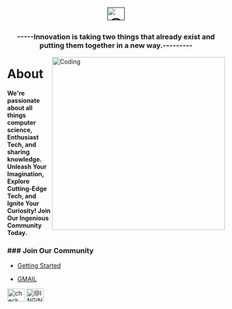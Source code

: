 <h1 align="center"><a href=""><img align="center" src="" alt="@INGINIOUSCSE" height="30" width="40" /></a>
</p></h1>
<h3 align="center">  -----Innovation is taking two things that already exist and putting them together in a new way.---------    </h3>

<img align="right" alt="Coding" width="400" src="https://cdn.dribbble.com/users/730703/screenshots/6581243/avento.gif" padding="10%" >

# About
**We're passionate about all things computer science, Enthusiast Tech, and sharing knowledge.**
**Unleash Your Imagination, Explore Cutting-Edge Tech, and Ignite Your Curiosity! Join Our Ingenious Community Today.**

<h3 align="left">### Join Our Community</h3>

- [Getting Started](#getting-started)
  
- [GMAIL](INGENIOUSCSE@gmail.com)
<p align="left">
<a href="[https://www.linkedin.com/](https://www.linkedin.com/in/ingenious-cse-67a31a298/)"><img align="center" src="https://raw.githubusercontent.com/rahuldkjain/github-profile-readme-generator/master/src/images/icons/Social/linked-in-alt.svg" alt="check out INGINIOUS profile on linkedin (https://www.linkedin.com/in/ingenious-cse-67a31a298/)" height="30" width="40" /></a>  
<a href="[https://www.instagram.com/piyush_chafle/?utm_source=qr&igshid=MzNlNGNkZWQ4Mg%3D%3D](https://www.instagram.com/ingenious_cse/)"><img align="center" src="https://raw.githubusercontent.com/rahuldkjain/github-profile-readme-generator/master/src/images/icons/Social/instagram.svg" alt="@INGINIOUSCSE" height="30" width="40" /></a>
</p>

